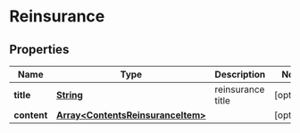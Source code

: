 
# Reinsurance

## Properties
Name | Type | Description | Notes
------------ | ------------- | ------------- | -------------
**title** | [**String**](String.md) | reinsurance title |  [optional]
**content** | [**Array&lt;ContentsReinsuranceItem&gt;**](ContentsReinsuranceItem.md) |  |  [optional]



